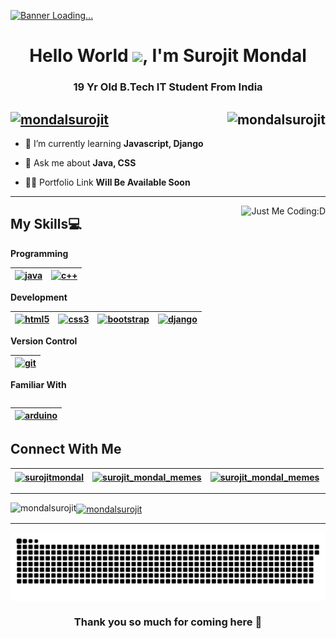 <a href="" target="_blank" rel="noreferrer"><img src="https://www.digitalsolutionservices.com/img/services/web%20development.gif" alt="Banner Loading..."></img></a>
<h1 align="center">Hello World <a href="#" target="_blank" rel="noreferrer"><img src="https://media.tenor.com/nebZyl8oN7IAAAAi/wave-hello.gif" width="42" /></a>, I'm Surojit Mondal</h1>
<h3 align="center">19 Yr Old B.Tech IT Student From India</h3>

<h2><a href="#" target="_blank" rel="noreferrer"><img align="right" src="https://github-readme-streak-stats.herokuapp.com/?user=mondalsurojit&theme=dark" alt="mondalsurojit" /></a></h2>

<h2 align="left"><a href="#" target="_blank" rel="noreferrer"><img src="https://komarev.com/ghpvc/?username=mondalsurojit&label=Profile%20Visits&color=f07d4c&style=plastic" alt="mondalsurojit" /></a></h2>

- 🌱 I’m currently learning **Javascript, Django**

- 💬 Ask me about **Java, CSS**

- 👨‍💻 Portfolio Link **Will Be Available Soon**
 
** **

<a href="#" target="_blank" rel="noreferrer"> <img align="right" src="https://user-images.githubusercontent.com/68494604/120436157-39627380-c39c-11eb-89cf-58089fb1032d.gif" alt="Just Me Coding:D"></a>

<h2 align="left">My Skills💻</h2>

<strong align="left">Programming</strong>
<table>
<thead>
<tr>
<th><a href="#" target="_blank" rel="noreferrer"> <img src="https://cdn-icons-png.flaticon.com/512/226/226777.png" alt="java" width="40" height="40"/> </a></th>

<th><a href="#" target="_blank" rel="noreferrer"> <img src="https://cdn-icons-png.flaticon.com/512/6132/6132222.png" alt="c++" width="40" height="40"/> </a> </th>
</table>
</thead>
</tr>

<strong align="left">Development</strong>
<table>
<thead>
<tr>
<th><a href="#" target="_blank" rel="noreferrer"> <img src="https://cdn-icons-png.flaticon.com/128/226/226269.png" alt="html5" width="32" height="32"/> </a> </th>

<th><a href="#" target="_blank" rel="noreferrer"> <img src="https://cdn-icons-png.flaticon.com/512/732/732190.png" alt="css3" width="32" height="32"/> </a> </th>

<th><a href="#" target="_blank" rel="noreferrer"> <img src="https://getbootstrap.com/docs/5.2/assets/brand/bootstrap-logo-shadow.png" alt="bootstrap" width="40" height="40"/> </a></th> 

<th><a href="#" target="_blank" rel="noreferrer"> <img src="https://cdn.worldvectorlogo.com/logos/django.svg" alt="django" width="38" height="38"/> </a></th>
</tr>
</thead>
</table>

<strong align="left">Version Control</strong>
<table>
<thead>
<tr>
<th><a href="#" target="_blank" rel="noreferrer"> <img src="https://www.vectorlogo.zone/logos/git-scm/git-scm-icon.svg" alt="git" width="40" height="40"/> </a> </th>
<table>
<thead>
<tr>

<strong align="left">Familiar With</strong>
<table>
<thead>
<tr>
<th><a href="#" target="_blank" rel="noreferrer"> <img src="https://cdn.worldvectorlogo.com/logos/arduino-1.svg" alt="arduino" width="40" height="40"/> </a> </th>
</table>
</thead>
</tr>

<h2 align="left">Connect With Me</h2>
<table>
<thead>
<tr>
<th><a href="https://linkedin.com/in/surojitmondal" target="blank"><img align="center" src="https://cdn-icons-png.flaticon.com/512/174/174857.png" alt="surojitmondal" height="30" width="30" /></a></th>

<th><a href="https://instagram.com/surojit_mondal_memes" target="blank"><img align="center" src="https://png.pngtree.com/png-vector/20221018/ourmid/pngtree-instagram-icon-png-image_6315974.png" alt="surojit_mondal_memes" height="34" width="34" /></a></th>

<th><a href="mailto:surojitmondalit@gmail.com?subject=From%20GitHub" target="blank"><img align="center" src="https://cdn-icons-png.flaticon.com/512/281/281769.png" alt="surojit_mondal_memes" height="36" width="34" /></a></th>
</table>
</thead>
</tr>
<hr>
<p><a href="#" target="_blank" rel="noreferrer"><img align="left" src="https://github-readme-stats.vercel.app/api/top-langs?username=mondalsurojit&show_icons=true&theme=dark&title_color=f07d4c&text_color=FFFFFF&locale=en&layout=compact" alt="mondalsurojit" /></a></p>

<p><a href="#" target="_blank" rel="noreferrer"><img align="center" src="https://github-readme-stats.vercel.app/api?username=mondalsurojit&show_icons=true&theme=dark&title_color=f07d4c&text_color=ffffff&locale=en" alt="mondalsurojit" /></a></p>

<hr>
<p><a href="#" target="_blank" rel="noreferrer"><img align="center" src="githubgridsnake.svg" alt="Watch a snake eat my contribution activity🐍" /></a></p>

<h3 align="center">Thank you so much for coming here 🙏</h3>
